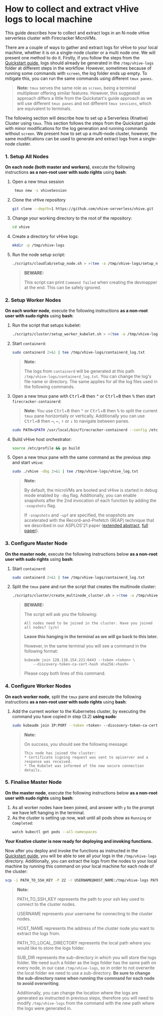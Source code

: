 # How to collect and extract vHive logs to local machine


This guide describes how to collect and extract logs in an N-node vHive serverless cluster with Firecracker MicroVMs.

There are a couple of ways to gather and extract logs for vHive to your local machine, whether it is on a single-node cluster or a multi node one. We will present one method to do it. Firstly, if you follow the steps from the [Quickstart guide], logs should already be generated in the `/tmp/vhive-logs` folder at different steps in the workflow. However, sometimes because of running some commands with `screen`, the log folder ends up empty. To mitigate this, you can run the same commands using different `tmux panes`.

> **Note:** `tmux` serves the same role as `screen`, being a terminal multiplexer offering similar features. However, this suggested approach differs a little from the Quickstart's guide approach as we will use different `tmux panes` and not different `tmux sessions`, which are equivalent to terminals.


The following section will describe how to set up a Serverless (Knative) Cluster using `tmux`. This section follows the steps from the Quickstart guide with minor modifications for the log generation and running commands without `screen`. We present how to set up a multi-node cluster, however, the same modifications can be used to generate and extract logs from a single-node cluster.

### 1. Setup All Nodes
**On each node (both master and workers)**, execute the following instructions **as a non-root user with sudo rights** using **bash**:
1. Open a new tmux session
   ```bash
    tmux new -s vhiveSession
    ```
3. Clone the vHive repository
    ```bash
    git clone --depth=1 https://github.com/vhive-serverless/vhive.git
    ```
2. Change your working directory to the root of the repository:
    ```bash
    cd vhive
    ```
3. Create a directory for vHive logs:
    ```bash
    mkdir -p /tmp/vhive-logs
    ```
3. Run the node setup script:
    ```bash
    ./scripts/cloudlab/setup_node.sh > >(tee -a /tmp/vhive-logs/setup_node.stdout) 2> >(tee -a /tmp/vhive-logs/setup_node.stderr >&2)
    ```
    > **BEWARE:**
    >
    > This script can print `Command failed` when creating the devmapper at the end. This can be safely ignored.

### 2. Setup Worker Nodes
**On each worker node**, execute the following instructions **as a non-root user with sudo rights** using **bash**:
1. Run the script that setups kubelet:
    ```bash
    ./scripts/cluster/setup_worker_kubelet.sh > >(tee -a /tmp/vhive-logs/setup_worker_kubelet.stdout) 2> >(tee -a /tmp/vhive-logs/setup_worker_kubelet.stderr >&2)
    ```
2. Start `containerd`:
    ```bash
    sudo containerd 2>&1 | tee /tmp/vhive-logs/containerd_log.txt
    ```
    
    > **Note:**
    >
    > The logs from `containerd` will be generated at this path `/tmp/vhive-logs/containerd_log.txt`. You can change the log's file name or directory. The same applies for all the log files used in the following commands.
    
3. Open a new tmux pane with <kbd>Ctrl</kbd>+<kbd>B</kbd> then <kbd>"</kbd> or <kbd>Ctrl</kbd>+<kbd>B</kbd> then <kbd>%</kbd> then start `firecracker-containerd`:
     > **Note:**
    > You use <kbd>Ctrl</kbd>+<kbd>B</kbd> then <kbd>"</kbd> or <kbd>Ctrl</kbd>+<kbd>B</kbd> then <kbd>%</kbd> to split the current `tmux` pane horizontally or vertically. Additionally you can use <kbd>Ctrl</kbd>+<kbd>B</kbd> then <kbd>→</kbd>, <kbd>←</kbd>, <kbd>↑</kbd> or <kbd>↓</kbd> to navigate between panes.

    ```bash
    sudo PATH=$PATH /usr/local/bin/firecracker-containerd --config /etc/firecracker-containerd/config.toml 2>&1 | tee /tmp/vhive-logs/firecracker-containerd_log.txt
    ```
    

4. Build vHive host orchestrator:
    ```bash
    source /etc/profile && go build
    ```
5. Open a new tmux pane with the same command as the previous step and start `vHive`:
    ```bash
    sudo ./vhive -dbg 2>&1 | tee /tmp/vhive-logs/vhive_log.txt
    ```
    > **Note:**
    >
    > By default, the microVMs are booted and vHive is started in debug mode enabled by `-dbg` flag. Additionally, you can enable snapshots after the 2nd invocation of each function by adding the `-snapshots` flag.
    >
    > If `-snapshots` and `-upf` are specified, the snapshots are accelerated with the Record-and-Prefetch (REAP) technique that we described in our ASPLOS'21 paper ([extended abstract][ext-abstract], [full paper](papers/REAP_ASPLOS21.pdf)).

### 3. Configure Master Node
**On the master node**, execute the following instructions below **as a non-root user with sudo rights** using **bash**:
1. Start `containerd`:
    ```bash
    sudo containerd 2>&1 | tee /tmp/vhive-logs/containerd_log.txt
    ```
2. Split the `tmux` pane and run the script that creates the multinode cluster:
    ```bash
    ./scripts/cluster/create_multinode_cluster.sh > >(tee -a /tmp/vhive-logs/create_multinode_cluster.stdout) 2> >(tee -a /tmp/vhive-logs/create_multinode_cluster.stderr >&2)
    ```
    
    > **BEWARE:**
    >
    > The script will ask you the following:
    > ```
    > All nodes need to be joined in the cluster. Have you joined all nodes? (y/n)
    > ```
    > **Leave this hanging in the terminal as we will go back to this later.**
    >
    > However, in the same terminal you will see a command in the following format:
    > ```
    > kubeadm join 128.110.154.221:6443 --token <token> \
    >     --discovery-token-ca-cert-hash sha256:<hash>
    > ```
    > Please copy both lines of this command.

### 4. Configure Worker Nodes
**On each worker node**, split the `tmux` pane and execute the following instructions **as a non-root user with sudo rights** using **bash**:

1. Add the current worker to the Kubernetes cluster, by executing the command you have copied in step (3.2) **using sudo**:
    ```bash
    sudo kubeadm join IP:PORT --token <token> --discovery-token-ca-cert-hash sha256:<hash> > >(tee -a /tmp/vhive-logs/kubeadm_join.stdout) 2> >(tee -a /tmp/vhive-logs/kubeadm_join.stderr >&2)
    ```
    > **Note:**
    >
    > On success, you should see the following message:
    > ```
    > This node has joined the cluster:
    > * Certificate signing request was sent to apiserver and a response was received.
    > * The Kubelet was informed of the new secure connection details.
    > ```

### 5. Finalise Master Node
**On the master node**, execute the following instructions below **as a non-root user with sudo rights** using **bash**:

1. As all worker nodes have been joined, and answer with `y` to the prompt we have left hanging in the terminal.
2. As the cluster is setting up now, wait until all pods show as `Running` or `Completed`:
    ```bash
    watch kubectl get pods --all-namespaces
    ```

**Your Knative cluster is now ready for deploying and invoking functions.**

Now after you deploy and invoke the functions as instructed in the [Quickstart guide][deploy], you will be able to see all your logs in the `/tmp/vhive-logs` directory. Additionally, you can extract the logs from the nodes to your local machine by running this command on your local machine for each node of the cluster:
 ```bash
 scp -i PATH_TO_SSH_KEY -P 22 -r USERNAME@HOST_NAME:/tmp/vhive-logs PATH_TO_LOCAL_DIRECTORY/SUB_DIR
 ```
   > **Note:**
   >
   > PATH_TO_SSH_KEY represents the path to your ssh key used to connect to the cluster nodes.
   > 
   > USERNAME represents your username for connecting to the cluster nodes.
   >
   > HOST_NAME represents the address of the cluster node you want to extract the logs from.
   >
   > PATH_TO_LOCAL_DIRECTORY represents the local path where you would like to store the logs folder.
   >
   > SUB_DIR represents the sub-directory in which you will store the logs folder. We need such a folder as the logs folder has the same path on every node, in our case `/tmp/vhive-logs`, so in order to not overwrite the local folder we need to use a sub-directory. **Be sure to change the sub-directory name  when running the command for each node to avoid overwriting**.
   >
   > Additionally, you can change the location where the logs are generated as instructed in previous steps, therefore you will need to modify `/tmp/vhive-logs` from the command with the new path where the logs were generated in.
  
  
[Quickstart guide]: https://github.com/vhive-serverless/vHive/blob/main/docs/quickstart_guide.md#ii-setup-a-serverless-knative-cluster
[deploy]: https://github.com/vhive-serverless/vHive/blob/main/docs/quickstart_guide.md#iv-deploying-and-invoking-functions-in-vhive
[ext-abstract]: https://asplos-conference.org/abstracts/asplos21-paper212-extended_abstract.pdf
